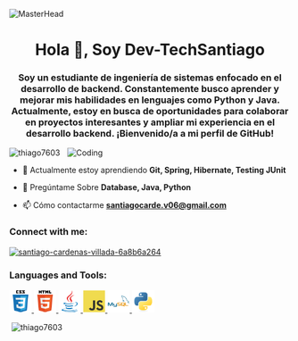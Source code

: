 ![MasterHead](https://th.bing.com/th/id/OIP.U8Q67uj5RFSZswHt6N9eaQHaDH?pid=ImgDet&w=1920&h=810&rs=1)

<h1 align="center">Hola 👋, Soy Dev-TechSantiago</h1>
<h3 align="center">Soy un estudiante de ingeniería de sistemas enfocado en el desarrollo de backend. Constantemente busco aprender y mejorar mis habilidades en lenguajes como Python y Java. Actualmente, estoy en busca de oportunidades para colaborar en proyectos interesantes y ampliar mi experiencia en el desarrollo backend. ¡Bienvenido/a a mi perfil de GitHub!</h3>

<img align="right" alt="Coding" width="400" src="https://cdn.dribbble.com/users/1059583/screenshots/4171367/media/5c8264a20b247115b68e6c2f4c97d5e6.gif">

<p align="left"> <img src="https://komarev.com/ghpvc/?username=thiago7603&label=Profile%20views&color=0e75b6&style=flat" alt="thiago7603" /> </p>

- 🌱 Actualmente estoy aprendiendo **Git, Spring, Hibernate, Testing JUnit**

- 💬 Pregúntame Sobre **Database, Java, Python**

- 📫 Cómo contactarme **santiagocarde.v06@gmail.com**

<h3 align="left">Connect with me:</h3>
<p align="left">
<a href="https://linkedin.com/in/santiago-cardenas-villada-6a8b6a264" target="blank"><img align="center" src="https://raw.githubusercontent.com/rahuldkjain/github-profile-readme-generator/master/src/images/icons/Social/linked-in-alt.svg" alt="santiago-cardenas-villada-6a8b6a264" height="30" width="40" /></a>
</p>

<h3 align="left">Languages and Tools:</h3>
<p align="left"> <a href="https://www.w3schools.com/css/" target="_blank" rel="noreferrer"> <img src="https://raw.githubusercontent.com/devicons/devicon/master/icons/css3/css3-original-wordmark.svg" alt="css3" width="40" height="40"/> </a> <a href="https://www.w3.org/html/" target="_blank" rel="noreferrer"> <img src="https://raw.githubusercontent.com/devicons/devicon/master/icons/html5/html5-original-wordmark.svg" alt="html5" width="40" height="40"/> </a> <a href="https://www.java.com" target="_blank" rel="noreferrer"> <img src="https://raw.githubusercontent.com/devicons/devicon/master/icons/java/java-original.svg" alt="java" width="40" height="40"/> </a> <a href="https://developer.mozilla.org/en-US/docs/Web/JavaScript" target="_blank" rel="noreferrer"> <img src="https://raw.githubusercontent.com/devicons/devicon/master/icons/javascript/javascript-original.svg" alt="javascript" width="40" height="40"/> </a> <a href="https://www.mysql.com/" target="_blank" rel="noreferrer"> <img src="https://raw.githubusercontent.com/devicons/devicon/master/icons/mysql/mysql-original-wordmark.svg" alt="mysql" width="40" height="40"/> </a> <a href="https://www.python.org" target="_blank" rel="noreferrer"> <img src="https://raw.githubusercontent.com/devicons/devicon/master/icons/python/python-original.svg" alt="python" width="40" height="40"/> </a> </p>

<p>&nbsp;<img align="center" src="https://github-readme-stats.vercel.app/api?username=thiago7603&show_icons=true&locale=en" alt="thiago7603" /></p>
